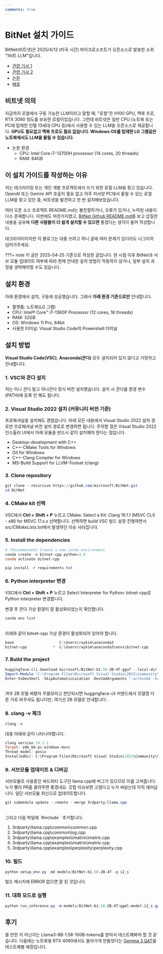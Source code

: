 ```yaml
---
comments: true
---
```

# BitNet 설치 가이드

BitNet(비트넷)은 2025/4/12 (미국 시간) 마이크로소프트가 오픈소스로 발표한 소위 "1비트 LLM"입니다.

* [관련 기사 1](https://www.popsci.co.kr/news/articleView.html?idxno=22875)
* [관련 기사 2](https://news.hada.io/topic?id=20406)
* [논문](https://arxiv.org/pdf/2410.16144)
* [배포](https://github.com/microsoft/BitNet)
  
## 비트넷 의의

지금까지 로컬에서 구동 가능한 LLM이라고 말할 때, "로컬"은 H100 GPU, 맥북 프로, RTX 3090 정도를 보유한 로컬이었습니다. 그런데 비트넷은 일반 CPU (노트북 또는 PC에 탑재한 인텔 13세대 CPU 등)에서 사용할 수 있는 LLM을 오픈소스로 제공합니다. **GPU도 필요없고 맥북 프로도 필요 없습니다. Windows OS를 탑재한 LG 그램같은 노트북에서도 LLM을 돌릴 수 있습니다.**

* 논문 환경
    * CPU: Intel Core i7-13700H processor (14 cores, 20 threads)
    * RAM: 64GB

## 이 설치 가이드를 작성하는 이유

저는 테크라이팅 또는 개인 개발 프로젝트에서 쓰기 위한 로컬 LLM을 찾고 있습니다. OpenAI 또는 Gemini API 호출이 필요 없고 아주 저사양 PC에서 돌릴 수 있는 로컬 LLM을 찾고 있던 중, 비트넷을 발견하고 한 번 설치해보았습니다.

여러 오픈 소스 프로젝트 README.md는 불친절하거나, 오류가 있거나, 누락된 내용이 다소 존재합니다. 이번에도 마찬가지였고, [BitNet Github README.md](https://github.com/microsoft/BitNet)를 보고 삽질한 내용을 공유해 **다른 사람들이 더 쉽게 설치할 수 있으면** 좋겠다는 생각이 들어 작성합니다.

테크라이터이지만 이 블로그는 대충 쓰려고 하니 글에 여러 문제가 있더라도 너그러히 넘어가주세요.

???+ note
    이 글은 2025-04-25 기준으로 작성한 글입니다. 현 시점 이후 BitNet과 서브 모듈 업데이트 여부에 따라 현재 안내한 설치 방법이 작동하지 않거나, 일부 설치 과정을 생략해야할 수도 있습니다.

## 설치 환경

아래 환경에서 설치, 구동에 성공했습니다. 그래서 **아래 환경 기준으로만** 안내합니다.

* 플랫폼: 노트북(LG 그램)
* CPU: Intel® Core™ i7-1360P Processor (12 cores, 16 threads)
* RAM: 32GB
* OS: Windows 11 Pro, 64bit
* 사용한 터미널: Visual Studio Code의 Powershell 터미널

## 설치 방법

**Visual Studio Code(VSC)**, **Anaconda(콘다)** 모두 설치되어 있지 않다고 가정하고 안내합니다.

### 1. VSC와 콘다 설치

저는 미니 콘다 말고 아나콘다 정식 버전 설치했습니다. 설치 시 콘다를 환경 변수(PATH)에 등록 안 해도 됩니다.

### 2. Visual Studio 2022 설치 (커뮤니티 버전 기준)

프로페셔널을 설치해도 괜찮습니다. 아래 모든 내용에서 Visual Studio 2022 설치 경로만 프로페셔널 버전 설치 경로로 변경하면 됩니다. 주의할 점은 Visual Studio 2022 인스톨러 UI에서 아래 모듈을 반드시 같이 설치해야 한다는 점입니다.

* Desktop-development with C++
* C++-CMake Tools for Windows
* Git for Windows
* C++-Clang Compiler for Windows
* MS-Build Support for LLVM-Toolset (clang)

### 3. Clone repository

```powershell
git clone --recursive https://github.com/microsoft/BitNet.git
cd BitNet
```

### 4. CMake kit 선택

VSC에서 **Ctrl + Shift + P** 누르고 CMake: Select a Kit: Clang 19.1.1 (MSVC CLI) - x86 for MSVC 17.x.x 선택합니다. 선택하면 build VSC 빌드 설정 진행하면서 *src/CMakeLists.txt*에서 발생하던 이슈 사라집니다.

### 5. Install the dependencies

```powershell
# (Recommended) Create a new conda environment
conda create -n bitnet-cpp python=3.9
conda activate bitnet-cpp

pip install -r requirements.txt
```

### 6. Python interpreter 변경

VSC에서 **Ctrl + Shift + P** 누르고 Select Interpreter for Python: bitnet-cpp로 Python interpreter 변경합니다.

변경 후 콘다 가상 환경이 잘 활성화되었는지 확인합니다.

```powershell
conda env list
```
<br>
아래와 같이 bitnet-cpp 가상 환경이 활성화되어 있어야 합니다.

```powershell
base                     C:\Users\raykim\anaconda3
bitnet-cpp            *  C:\Users\raykim\anaconda3\envs\bitnet-cpp
```

### 7. Build the project

```powershell
huggingface-cli download microsoft/BitNet-b1.58-2B-4T-gguf --local-dir models/BitNet-b1.58-2B-4T
Import-Module "C:\Program Files\Microsoft Visual Studio\2022\Community\Common7\Tools\Microsoft.VisualStudio.DevShell.dll"
Enter-VsDevShell -SkipAutomaticLocation -DevCmdArguments "-arch=x64 -host_arch=x64"
```
<br>
겨우 2B 모델 써봤자 무쓸모라고 판단되시면 huggingface-cli 커맨드에서 모델명 다른 거로 바꾸셔도 됩니다만, 여기선 2B 모델로 안내합니다.

### 8. clang -v 체크

```powershell
clang -v
```

대충 아래와 같이 나타나야합니다. 

```powershell
clang version 19.1.1
Target: x86_64-pc-windows-msvc
Thread model: posix
InstalledDir: C:\Program Files\Microsoft Visual Studio\2022\Community\VC\Tools\Llvm\x64\bin
```

### 9. 서브모듈 업데이트 & 디버깅

서브모듈로 사용중인 써드파티 도구인 llama.cpp에 버그가 있으므로 이를 고쳐줍니다. 누가 빨리 PR좀 올려주면 좋겠네요. 깃헙 이슈보면 고쳤다고 누가 써놨는데 아직 에러납니다. 일단 서브모듈 최신으로 업데이트합니다.

```powershell
git submodule update --remote --merge 3rdparty/llama.cpp 
```
<br>
그리고 다음 파일에 `#include <chrono>` 추가합니다.

1. 3rdparty\llama.cpp\common\common.cpp
2. 3rdparty\llama.cpp\common\log.cpp
3. 3rdparty\llama.cpp\examples\imatrix\imatrix.cpp
4. 3rdparty\llama.cpp\examples\imatrix\imatrix.cpp
5. 3rdparty\llama.cpp\examples\perplexity\perplexity.cpp

### 10. 빌드

```powershell
python setup_env.py -md models/BitNet-b1.58-2B-4T -q i2_s
```

빌드 메시지에 ERROR 없으면 잘 된 것입니다.

### 11. 대화 모드로 실행 

```powershell
python run_inference.py -m models/BitNet-b1.58-2B-4T/ggml-model-i2_s.gguf -p "You are a helpful assistant" -cnv
```

## 후기

쓸 만한 지 아닌지는 Llama3-8B-1.58-100B-tokens를 받아서 테스트해봐야 할 것 같습니다. 다음에는 노트북용 RTX 4060에서도 돌아가게 만들었다는 [Gemma 3 QAT](https://developers.googleblog.com/en/gemma-3-quantized-aware-trained-state-of-the-art-ai-to-consumer-gpus/)를 테스트해볼 예정입니다.